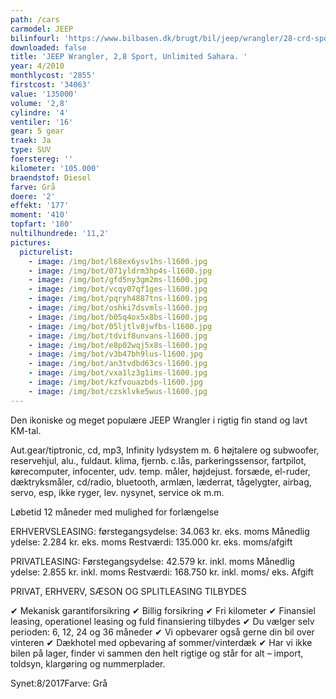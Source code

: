 ```yaml
---
path: /cars
carmodel: JEEP
bilinfourl: 'https://www.bilbasen.dk/brugt/bil/jeep/wrangler/28-crd-sport-aut-2d/4156214'
downloaded: false
title: 'JEEP Wrangler, 2,8 Sport, Unlimited Sahara. '
year: 4/2010
monthlycost: '2855'
firstcost: '34063'
value: '135000'
volume: '2,8'
cylindre: '4'
ventiler: '16'
gear: 5 gear
traek: Ja
type: SUV
foerstereg: ''
kilometer: '105.000'
braendstof: Diesel
farve: Grå
doere: '2'
effekt: '177'
moment: '410'
topfart: '180'
nultilhundrede: '11,2'
pictures:
  picturelist:
    - image: /img/bot/l68ex6ysv1hs-l1600.jpg
    - image: /img/bot/071yldrm3hp4s-l1600.jpg
    - image: /img/bot/gfd5ny3gm2ms-l1600.jpg
    - image: /img/bot/vcqy07qf1ges-l1600.jpg
    - image: /img/bot/pqryh4887tns-l1600.jpg
    - image: /img/bot/oshki7dsvmls-l1600.jpg
    - image: /img/bot/b05q4ox5x8bs-l1600.jpg
    - image: /img/bot/05ljtlv8jwfbs-l1600.jpg
    - image: /img/bot/tdvif8unvans-l1600.jpg
    - image: /img/bot/e8p02wqj5x8s-l1600.jpg
    - image: /img/bot/v3b47bh9lus-l1600.jpg
    - image: /img/bot/an3tvdbd63cs-l1600.jpg
    - image: /img/bot/vxa1lz3g1ims-l1600.jpg
    - image: /img/bot/kzfvouazbds-l1600.jpg
    - image: /img/bot/czsklvke5wus-l1600.jpg
---
```

Den ikoniske og meget populære JEEP Wrangler i rigtig fin stand og lavt KM-tal. 

Aut.gear/tiptronic, cd, mp3, Infinity lydsystem m. 6 højtalere og subwoofer, reservehjul, alu., fuldaut. klima, fjernb. c.lås, parkeringssensor, fartpilot, kørecomputer, infocenter, udv. temp. måler, højdejust. forsæde, el-ruder, dæktryksmåler, cd/radio, bluetooth, armlæn, læderrat, tågelygter, airbag, servo, esp, ikke ryger, lev. nysynet, service ok m.m.

Løbetid 12 måneder med mulighed for forlængelse 

ERHVERVSLEASING:
førstegangsydelse: 34.063 kr. eks. moms 
Månedlig ydelse: 2.284 kr. eks. moms
Restværdi: 135.000 kr. eks. moms/afgift

PRIVATLEASING:
Førstegangsydelse: 42.579 kr. inkl. moms
Månedlig ydelse: 2.855 kr. inkl. moms
Restværdi: 168.750 kr. inkl. moms/ eks. Afgift

PRIVAT, ERHVERV, SÆSON OG SPLITLEASING TILBYDES 

✔ Mekanisk garantiforsikring 
✔ Billig forsikring 
✔ Fri kilometer
✔ Finansiel leasing, operationel leasing og fuld finansiering tilbydes
✔ Du vælger selv perioden: 6, 12, 24 og 36 måneder
✔ Vi opbevarer også gerne din bil over vinteren 
✔ Dækhotel med opbevaring af sommer/vinterdæk
✔ Har vi ikke bilen på lager, finder vi sammen den helt rigtige og står for alt – import, toldsyn, klargøring og nummerplader. 


Synet:8/2017Farve: Grå
